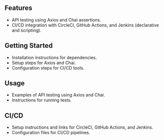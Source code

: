 ## Features

- API testing using Axios and Chai assertions.
- CI/CD integration with CircleCI, GitHub Actions, and Jenkins (declarative and scripting).

## Getting Started

- Installation instructions for dependencies.
- Setup steps for Axios and Chai.
- Configuration steps for CI/CD tools.

## Usage

- Examples of API testing using Axios and Chai.
- Instructions for running tests.

## CI/CD

- Setup instructions and links for CircleCI, GitHub Actions, and Jenkins.
- Configuration files for CI/CD pipelines.
